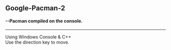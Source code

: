 ## Google-Pacman-2
#### --Pacman compiled on the console.
-----
Using Windows Console & C++  
Use the direction key to move.
